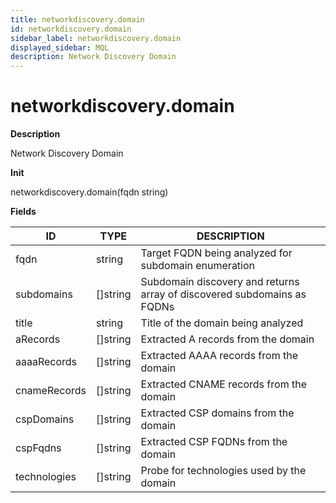 ```yaml
---
title: networkdiscovery.domain
id: networkdiscovery.domain
sidebar_label: networkdiscovery.domain
displayed_sidebar: MQL
description: Network Discovery Domain
---
```


# networkdiscovery.domain

**Description**

Network Discovery Domain

**Init**

networkdiscovery.domain(fqdn string)

**Fields**

| ID           | TYPE             | DESCRIPTION                                                             |
| ------------ | ---------------- | ----------------------------------------------------------------------- |
| fqdn         | string           | Target FQDN being analyzed for subdomain enumeration                    |
| subdomains   | &#91;&#93;string | Subdomain discovery and returns array of discovered subdomains as FQDNs |
| title        | string           | Title of the domain being analyzed                                      |
| aRecords     | &#91;&#93;string | Extracted A records from the domain                                     |
| aaaaRecords  | &#91;&#93;string | Extracted AAAA records from the domain                                  |
| cnameRecords | &#91;&#93;string | Extracted CNAME records from the domain                                 |
| cspDomains   | &#91;&#93;string | Extracted CSP domains from the domain                                   |
| cspFqdns     | &#91;&#93;string | Extracted CSP FQDNs from the domain                                     |
| technologies | &#91;&#93;string | Probe for technologies used by the domain                               |
